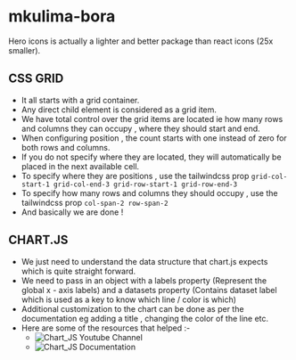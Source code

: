 # mkulima-bora

Hero icons is actually a lighter and better package than react icons (25x smaller).

## CSS GRID

- It all starts with a grid container.
- Any direct child element is considered as a grid item.
- We have total control over the grid items are located ie how many rows and columns they can occupy , where they should start and end.
- When configuring position , the count starts with one instead of zero for both rows and columns.
- If you do not specify where they are located, they will automatically be placed in the next available cell.
- To specify where they are positions , use the tailwindcss prop `grid-col-start-1 grid-col-end-3 grid-row-start-1 grid-row-end-3`
- To specify how many rows and columns they should occupy , use the tailwindcss prop `col-span-2 row-span-2`
- And basically we are done !

## CHART.JS

- We just need to understand the data structure that chart.js expects which is quite straight forward.
- We need to pass in an object with a labels property (Represent the global x - axis labels) and a datasets property (Contains dataset label which is used as a key to know which line / color is which)
- Additional customization to the chart can be done as per the documentation eg adding a title , changing the color of the line etc.
- Here are some of the resources that helped :-
  - ![Chart_JS Youtube Channel](https://www.youtube.com/@ChartJS-tutorials)
  - ![Chart_JS Documentation](https://www.chartjs.org/docs/latest/)
